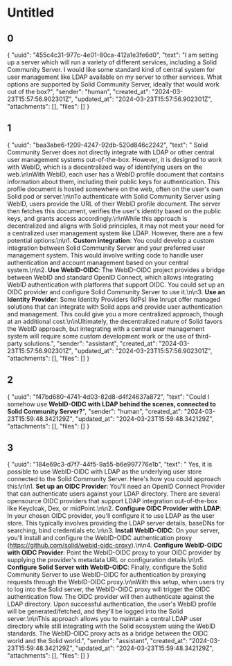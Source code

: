 # Untitled

## 0

{
  "uuid": "455c4c31-977c-4e01-80ca-412a1e3fe6d0",
  "text": "I am setting up a server which will run a variety of different services, including a Solid Community Server. I would like some standard kind of central system for user management like LDAP available on my server to other services. What options are supported by Solid Community Server, ideally that would work out of the box?",
  "sender": "human",
  "created_at": "2024-03-23T15:57:56.902301Z",
  "updated_at": "2024-03-23T15:57:56.902301Z",
  "attachments": [],
  "files": []
}

## 1

{
  "uuid": "baa3abe6-f209-4247-92db-520d846c2242",
  "text": " Solid Community Server does not directly integrate with LDAP or other central user management systems out-of-the-box. However, it is designed to work with WebID, which is a decentralized way of identifying users on the web.\n\nWith WebID, each user has a WebID profile document that contains information about them, including their public keys for authentication. This profile document is hosted somewhere on the web, often on the user's own Solid pod or server.\n\nTo authenticate with Solid Community Server using WebID, users provide the URL of their WebID profile document. The server then fetches this document, verifies the user's identity based on the public keys, and grants access accordingly.\n\nWhile this approach is decentralized and aligns with Solid principles, it may not meet your need for a centralized user management system like LDAP. However, there are a few potential options:\n\n1. **Custom integration**: You could develop a custom integration between Solid Community Server and your preferred user management system. This would involve writing code to handle user authentication and account management based on your central system.\n\n2. **Use WebID-OIDC**: The WebID-OIDC project provides a bridge between WebID and standard OpenID Connect, which allows integrating WebID authentication with platforms that support OIDC. You could set up an OIDC provider and configure Solid Community Server to use it.\n\n3. **Use an Identity Provider**: Some Identity Providers (IdPs) like Inrupt offer managed solutions that can integrate with Solid apps and provide user authentication and management. This could give you a more centralized approach, though at an additional cost.\n\nUltimately, the decentralized nature of Solid favors the WebID approach, but integrating with a central user management system will require some custom development work or the use of third-party solutions.",
  "sender": "assistant",
  "created_at": "2024-03-23T15:57:56.902301Z",
  "updated_at": "2024-03-23T15:57:56.902301Z",
  "attachments": [],
  "files": []
}

## 2

{
  "uuid": "f47bd680-4741-4d03-82d8-d4f24637a872",
  "text": "Could I somehow use **WebID-OIDC with LDAP behind the scenes, connected to Solid Community Server?**",
  "sender": "human",
  "created_at": "2024-03-23T15:59:48.342129Z",
  "updated_at": "2024-03-23T15:59:48.342129Z",
  "attachments": [],
  "files": []
}

## 3

{
  "uuid": "184e69c3-d7f7-44f5-9a55-b6e997776e1b",
  "text": " Yes, it is possible to use WebID-OIDC with LDAP as the underlying user store connected to the Solid Community Server. Here's how you could approach this:\n\n1. **Set up an OIDC Provider**: You'll need an OpenID Connect Provider that can authenticate users against your LDAP directory. There are several opensource OIDC providers that support LDAP integration out-of-the-box like Keycloak, Dex, or midPoint.\n\n2. **Configure OIDC Provider with LDAP**: In your chosen OIDC provider, you'll configure it to use LDAP as the user store. This typically involves providing the LDAP server details, baseDNs for searching, bind credentials etc.\n\n3. **Install WebID-OIDC**: On your server, you'll install and configure the WebID-OIDC authentication proxy (https://github.com/solid/webid-oidc-proxy).\n\n4. **Configure WebID-OIDC with OIDC Provider**: Point the WebID-OIDC proxy to your OIDC provider by supplying the provider's metadata URL or configuration details.\n\n5. **Configure Solid Server with WebID-OIDC**: Finally, configure the Solid Community Server to use WebID-OIDC for authentication by proxying requests through the WebID-OIDC proxy.\n\nWith this setup, when users try to log into the Solid server, the WebID-OIDC proxy will trigger the OIDC authentication flow. The OIDC provider will then authenticate against the LDAP directory. Upon successful authentication, the user's WebID profile will be generated/fetched, and they'll be logged into the Solid server.\n\nThis approach allows you to maintain a central LDAP user directory while still integrating with the Solid ecosystem using the WebID standards. The WebID-OIDC proxy acts as a bridge between the OIDC world and the Solid world.",
  "sender": "assistant",
  "created_at": "2024-03-23T15:59:48.342129Z",
  "updated_at": "2024-03-23T15:59:48.342129Z",
  "attachments": [],
  "files": []
}
